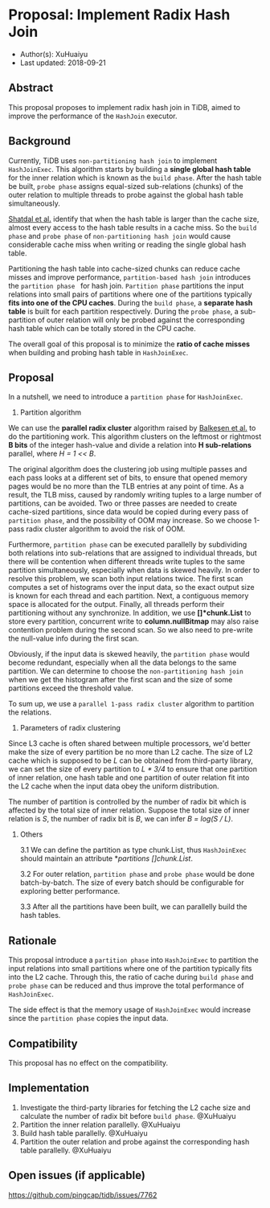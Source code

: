 # Proposal: Implement Radix Hash Join 

- Author(s):     XuHuaiyu
- Last updated:  2018-09-21

## Abstract

This proposal proposes to implement radix hash join in TiDB, aimed to improve the performance of the `HashJoin` executor. 

## Background

Currently, TiDB uses `non-partitioning hash join` to implement `HashJoinExec`. This algorithm starts by building a **single global hash table** for the inner relation which is known as the `build phase`. After the hash table be built, `probe phase` assigns equal-sized sub-relations (chunks) of the outer relation to multiple threads to probe against the global hash table simultaneously.

[Shatdal et al.](http://www.inf.uni-konstanz.de/dbis/teaching/ws0203/main-memory-dbms/download/CCA.pdf) identify that when the hash table is larger than the cache size, almost every access to the
hash table results in a cache miss. So the `build phase` and `probe phase` of `non-partitioning hash join` would cause considerable cache miss when writing or reading the single global hash table.

Partitioning the hash table into cache-sized chunks can reduce cache misses and improve performance, `partition-based hash join` introduces the `partition phase ` for hash join. `Partition phase` partitions the input relations into small pairs of partitions where one of the partitions typically **fits into one of the CPU caches**. During the `build phase`, a **separate hash table** is built for each partition respectively. During the `probe phase`, a sub-partition of outer relation will only be probed against the corresponding hash table which can be totally stored in the CPU cache.

The overall goal of this proposal is to minimize the **ratio of cache misses** when building and probing hash table in `HashJoinExec`.

## Proposal

In a nutshell, we need to introduce a `partition phase` for `HashJoinExec`. 

1. Partition algorithm

We can use the **parallel radix cluster** algorithm raised by [Balkesen et al.](https://15721.courses.cs.cmu.edu/spring2016/papers/balkesen-icde2013.pdf) to do the partitioning work. This algorithm clusters on the leftmost or rightmost **B bits** of the integer hash-value and divide a relation into **H sub-relations** parallel, where *H = 1 << B*.

The original algorithm does the clustering job using multiple passes and each pass looks at a different set of bits, to ensure that opened memory pages would be no more than the TLB entries at any point of time. As a result, the TLB miss, caused by randomly writing tuples to a large number of partitions, can be avoided. Two or three passes are needed to create cache-sized partitions, since data would be copied during every pass of `partition phase`, and the possibility of OOM may increase. So we choose 1-pass radix cluster algorithm to avoid the risk of OOM.

Furthermore, `partition phase` can be executed parallelly by subdividing both relations into sub-relations that are assigned to individual threads, but there will be contention when different threads write tuples to the same partition simultaneously, especially when data is skewed heavily. In order to resolve this problem, we scan both input relations twice. The first scan computes a set of histograms over the input data, so the exact output size is known for each thread and each partition. Next, a contiguous memory space is allocated for the output. Finally, all threads perform their partitioning without any synchronize. In addition, we use **[]\*chunk.List** to store every partition, concurrent write to **column.nullBitmap** may also raise contention problem during the second scan. So we also need to pre-write the null-value info during the first scan.

Obviously, if the input data is skewed heavily, the `partition phase` would become redundant, especially when all the data belongs to the same partition. We can determine to choose the `non-partitioning hash join` when we get the histogram after the first scan and the size of some partitions exceed the threshold value.

To sum up, we use a `parallel 1-pass radix cluster` algorithm to partition the relations. 

1. Parameters of radix clustering

Since L3 cache is often shared between multiple processors, we'd better make the size of every partition be no more than L2 cache. The size of L2 cache which is supposed to be *L* can be obtained from third-party library, we can set the size of every partition to *L \* 3/4* to ensure that one partition of inner relation, one hash table and one partition of outer relation fit into the L2 cache when the input data obey the uniform distribution.

The number of partition is controlled by the number of radix bit which is affected by the total size of inner relation. Suppose the total size of inner relation is *S*, the number of radix bit is *B*, we can infer *B = log(S / L)*.

1. Others

   3.1 We can define the partition as type chunk.List, thus `HashJoinExec` should maintain an attribute **partitions []*chunk.List**.

   3.2 For outer relation, `partition phase` and `probe phase` would be done batch-by-batch. The size of every batch should be configurable for exploring better performance.

   3.3 After all the partitions have been built, we can parallelly build the hash tables.

## Rationale

This proposal introduce a `partition phase` into `HashJoinExec` to partition the input relations into small partitions where one of the partition typically fits into the L2 cache. Through this, the ratio of cache during `build phase` and `probe phase` can be reduced and thus improve the total performance of `HashJoinExec`.

The side effect is that the memory usage of `HashJoinExec` would increase since the `partition phase` copies the input data. 

## Compatibility

This proposal has no effect on the compatibility.

## Implementation

1. Investigate the third-party libraries for fetching the L2 cache size and calculate the number of radix bit before `build phase`. @XuHuaiyu
2. Partition the inner relation parallelly. @XuHuaiyu
3. Build hash table parallelly. @XuHuaiyu
4. Partition the outer relation and probe against the corresponding hash table parallelly. @XuHuaiyu

## Open issues (if applicable)

https://github.com/pingcap/tidb/issues/7762
